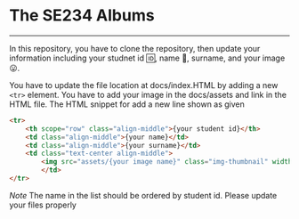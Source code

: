 # The SE234 Albums
---
In this repository,  you have to clone the repository, then update your information including your studnet id :id:, name :name_badge:, surname, and your image :stuck_out_tongue:.
 
You have to update the file location at docs/index.HTML by adding a new  `<tr>` element. You have to add your image in the docs/assets and link in the HTML file. The HTML snippet for add a new line shown as given


```html
<tr>
    <th scope="row" class="align-middle">{your student id}</th>
    <td class="align-middle">{your name}</td>
    <td class="align-middle">{your surname}</td>
    <td class="text-center align-middle">
        <img src="assets/{your image name}" class="img-thumbnail" width="200px" height="200px" alt="My beloved brother">
        </td>
</tr>
```

*Note*
    The name in the list should be ordered by student id. Please update your files properly